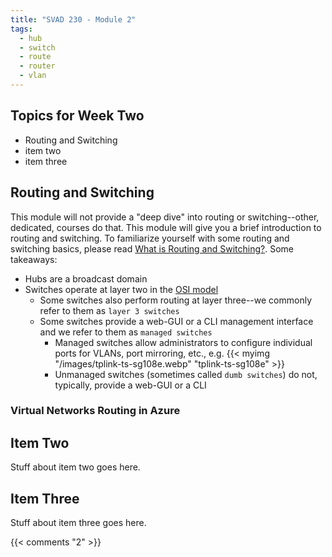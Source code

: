 ```yaml
---
title: "SVAD 230 - Module 2"
tags:
  - hub
  - switch
  - route
  - router
  - vlan
---
```


## Topics for Week Two

- Routing and Switching
- item two
- item three

## Routing and Switching

This module will not provide a "deep dive" into routing or switching--other, dedicated, courses do that. This module will give you a brief introduction to routing and switching. To familiarize yourself with some routing and switching basics, please read [What is Routing and Switching?](https://www.secur.cc/what-is-routing-and-switching/). Some takeaways:

- Hubs are a broadcast domain
- Switches operate at layer two in the [OSI model](https://en.wikipedia.org/wiki/OSI_model)
  - Some switches also perform routing at layer three--we commonly refer to them as `layer 3 switches`
  - Some switches provide a web-GUI or a CLI management interface and we refer to them as `managed switches`
    - Managed switches allow administrators to configure individual ports for VLANs, port mirroring, etc., e.g. {{< myimg "/images/tplink-ts-sg108e.webp" "tplink-ts-sg108e" >}}
    - Unmanaged switches (sometimes called `dumb switches`) do not, typically, provide a web-GUI or a CLI

### Virtual Networks Routing in Azure

## Item Two

Stuff about item two goes here.

## Item Three

Stuff about item three goes here.

{{< comments "2" >}}
